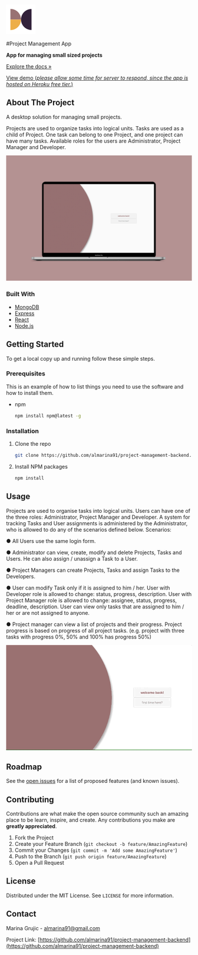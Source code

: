 ![Logo](images/logo.png)

#Project Management App

**App for managing small sized projects**

[Explore the docs »](https://github.com/almarina91/project-management-backend)

[View demo (*please allow some time for server to respond, since the app is hosted on Heroku free tier.*)](https://almarina91pm.github.io.)




<!-- ABOUT THE PROJECT -->
## About The Project
A desktop solution for managing small projects.

Projects are used to organize tasks into logical units. Tasks are used as a child of Project. One task can belong to one Project, and one project can have many tasks.
Available roles for the users are Administrator, Project Manager and Developer.

![mockup](images/mockup.png)


### Built With

* [MongoDB]()
* [Express]()
* [React]()
* [Node.js]()



<!-- GETTING STARTED -->
## Getting Started

To get a local copy up and running follow these simple steps.

### Prerequisites

This is an example of how to list things you need to use the software and how to install them.
* npm
  ```sh
  npm install npm@latest -g
  ```

### Installation

1. Clone the repo
   ```sh
   git clone https://github.com/almarina91/project-management-backend.git
   ```
2. Install NPM packages
   ```sh
   npm install
   ```



<!-- USAGE EXAMPLES -->
## Usage
Projects are used to organise tasks into logical units. Users can have one of the three roles: Administrator, Project Manager and Developer.
 A system for tracking Tasks and User assignments is administered by the Administrator, who is allowed to do any of the scenarios defined below.
Scenarios:

● All Users use the same login form.

● Administrator can view, create, modify and delete Projects, Tasks and Users. He can also assign / unassign a Task to a User.

● Project Managers can create Projects, Tasks and assign Tasks to the Developers.

● User can modify Task only if it is assigned to him / her. User with Developer role is allowed to change: status, progress, description. User with Project Manager role is allowed to change: assignee, status, progress, deadline,
description. User can view only tasks that are assigned to him / her or are not assigned to anyone.

● Project manager can view a list of projects and their progress. Project progress is based on progress
of all project tasks. (e.g. project with three tasks with progress 0%, 50% and 100% has progress 50%)

![usage](images/usagepm.gif)

<!-- ROADMAP -->
## Roadmap

See the [open issues](https://github.com/almarina91/project-management-backend/issues) for a list of proposed features (and known issues).


<!-- CONTRIBUTING -->
## Contributing

Contributions are what make the open source community such an amazing place to be learn, inspire, and create. Any contributions you make are **greatly appreciated**.

1. Fork the Project
2. Create your Feature Branch (`git checkout -b feature/AmazingFeature`)
3. Commit your Changes (`git commit -m 'Add some AmazingFeature'`)
4. Push to the Branch (`git push origin feature/AmazingFeature`)
5. Open a Pull Request



<!-- LICENSE -->
## License

Distributed under the MIT License. See `LICENSE` for more information.



<!-- CONTACT -->
## Contact

Marina Grujic - almarina91@gmail.com

Project Link: [https://github.com/almarina91/project-management-backend](https://github.com/almarina91/project-management-backend)



<!-- MARKDOWN LINKS & IMAGES -->
<!-- https://www.markdownguide.org/basic-syntax/#reference-style-links -->
[contributors-shield]: https://img.shields.io/github/contributors/almarina91/repo.svg?style=for-the-badge
[contributors-url]: https://github.com/almarina91/project-management-backend/graphs/contributors
[forks-shield]: https://img.shields.io/github/forks/almarina91/repo.svg?style=for-the-badge
[forks-url]: https://github.com/almarina91/project-management-backend/network/members
[stars-shield]: https://img.shields.io/github/stars/almarina91/repo.svg?style=for-the-badge
[stars-url]: https://github.com/almarina91/project-management-backend/stargazers
[issues-shield]: https://img.shields.io/github/issues/almarina91/repo.svg?style=for-the-badge
[issues-url]: https://github.com/almarina91/project-management-backend/issues
[license-shield]: https://img.shields.io/github/license/almarina91/repo.svg?style=for-the-badge
[license-url]: https://github.com/almarina91/project-management-backend/blob/master/LICENSE.txt
[linkedin-shield]: https://img.shields.io/badge/-LinkedIn-black.svg?style=for-the-badge&logo=linkedin&colorB=555
[linkedin-url]: https://linkedin.com/in/almarina91
